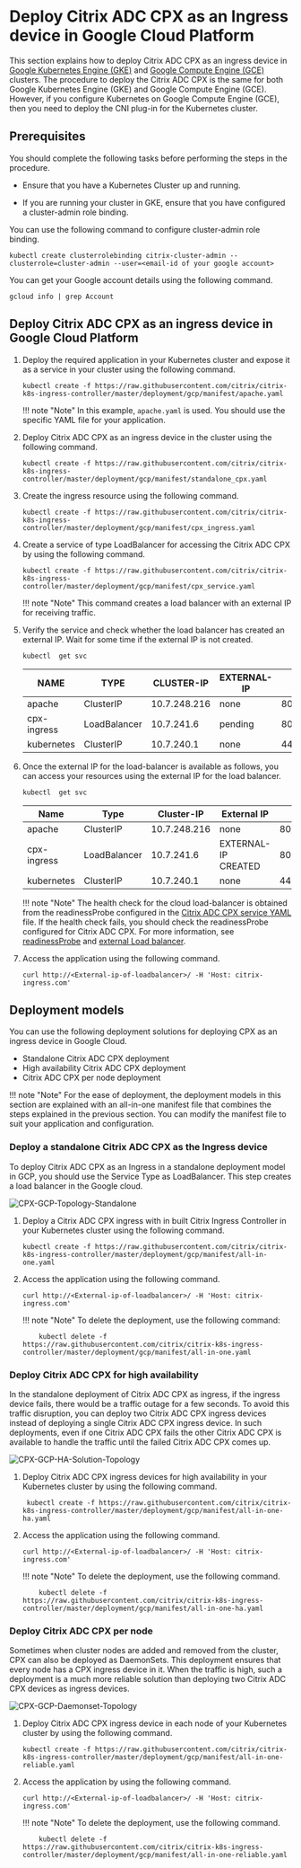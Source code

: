 # Deploy Citrix ADC CPX as an Ingress device in Google Cloud Platform

This section explains how to deploy Citrix ADC CPX as an ingress device in [Google Kubernetes Engine (GKE)](https://cloud.google.com/kubernetes-engine/) and [Google Compute Engine (GCE)](https://cloud.google.com/compute/) clusters. The procedure to deploy the Citrix ADC CPX is the same for both Google Kubernetes Engine (GKE) and Google Compute Engine (GCE). However, if you configure Kubernetes on Google Compute Engine (GCE), then you need to deploy the CNI plug-in for the Kubernetes cluster.

## Prerequisites

You should complete the following tasks before performing the steps in the procedure.

-  Ensure that you have a Kubernetes Cluster up and running.

-  If you are running your cluster in GKE, ensure that you have configured a cluster-admin role binding.

You can use the following command to configure cluster-admin role binding.

    kubectl create clusterrolebinding citrix-cluster-admin --clusterrole=cluster-admin --user=<email-id of your google account>

You can get your Google account details using the following command.

    gcloud info | grep Account

## Deploy Citrix ADC CPX as an ingress device in Google Cloud Platform

1.  Deploy the required application in your Kubernetes cluster and expose it as a service in your cluster using the following command.

        kubectl create -f https://raw.githubusercontent.com/citrix/citrix-k8s-ingress-controller/master/deployment/gcp/manifest/apache.yaml
  
    !!! note "Note"
        In this example, ``apache.yaml`` is used. You should use the specific YAML file for your application.

1.  Deploy Citrix ADC CPX as an ingress device in the cluster using the following command.

        kubectl create -f https://raw.githubusercontent.com/citrix/citrix-k8s-ingress-controller/master/deployment/gcp/manifest/standalone_cpx.yaml

1.  Create the ingress resource using the following command.

        kubectl create -f https://raw.githubusercontent.com/citrix/citrix-k8s-ingress-controller/master/deployment/gcp/manifest/cpx_ingress.yaml

1.  Create a service of type LoadBalancer for accessing the Citrix ADC CPX by using the following command.

        kubectl create -f https://raw.githubusercontent.com/citrix/citrix-k8s-ingress-controller/master/deployment/gcp/manifest/cpx_service.yaml

    !!! note "Note"
        This command creates a load balancer with an external IP for receiving traffic.

1.  Verify the service and check whether the load balancer has created an external IP. Wait for some time if the external IP is not created.

        kubectl  get svc

    |NAME | TYPE | CLUSTER-IP | EXTERNAL-IP | PORT(S) | AGE |
    | --- | ---| ----| ----| ----| ----|
    |apache | ClusterIP |10.7.248.216 |none |  80/TCP | 2m |
    |cpx-ingress |LoadBalancer | 10.7.241.6 |  pending | 80:32258/TCP,443:32084/TCP | 2m|
    |kubernetes |ClusterIP |10.7.240.1 |none | 443/TCP | 22h|

1.  Once the external IP for the load-balancer is available as follows, you can access your resources using the external IP for the load balancer.

        kubectl  get svc

    |Name | Type | Cluster-IP | External IP| Port(s) | Age |
    |-----| -----| -------| -----| -----| ----|
    |apache| ClusterIP|10.7.248.216|none|80/TCP |3m|
    |cpx-ingress|LoadBalancer|10.7.241.6|EXTERNAL-IP CREATED|80:32258/TCP,443:32084/TCP|3m|
    |kubernetes| ClusterIP| 10.7.240.1|none|443/TCP|22h|`

    !!! note "Note"
        The health check for the cloud load-balancer is obtained from the readinessProbe configured in the [Citrix ADC CPX service YAML](https://github.com/citrix/citrix-k8s-ingress-controller/blob/master/deployment/azure/manifest/cpx_service.yaml) file. If the health check fails, you should check the readinessProbe configured for Citrix ADC CPX.
        For more information, see [readinessProbe](https://kubernetes.io/docs/tasks/configure-pod-container/configure-liveness-readiness-probes/#define-readiness-probes) and [external Load balancer](https://kubernetes.io/docs/tasks/access-application-cluster/create-external-load-balancer/).

1.  Access the application using the following command.

        curl http://<External-ip-of-loadbalancer>/ -H 'Host: citrix-ingress.com'

## Deployment models

You can use the following deployment solutions for deploying CPX as an ingress device in Google Cloud.

-  Standalone Citrix ADC CPX deployment
-  High availability Citrix ADC CPX deployment
-  Citrix ADC CPX per node deployment

!!! note "Note"
    For the ease of deployment, the deployment models in this section are explained with an all-in-one manifest file that combines the steps explained in the previous section. You can modify the manifest file to suit your application and configuration.

### Deploy a standalone Citrix ADC CPX as the Ingress device

To deploy Citrix ADC CPX as an Ingress in a standalone deployment model in GCP, you should use the Service Type as LoadBalancer. This step creates a load balancer in the Google cloud.

![CPX-GCP-Topology-Standalone](../media/CPX-GCP-Topology-Standalone.png)

1.  Deploy a Citrix ADC CPX ingress with in built Citrix Ingress Controller in your Kubernetes cluster using the following command.

        kubectl create -f https://raw.githubusercontent.com/citrix/citrix-k8s-ingress-controller/master/deployment/gcp/manifest/all-in-one.yaml

1.  Access the application using the following command.

        curl http://<External-ip-of-loadbalancer>/ -H 'Host: citrix-ingress.com'

    !!! note "Note"
        To delete the deployment, use the following command:

            kubectl delete -f https://raw.githubusercontent.com/citrix/citrix-k8s-ingress-controller/master/deployment/gcp/manifest/all-in-one.yaml

### Deploy Citrix ADC CPX for high availability

In the standalone deployment of Citrix ADC CPX as ingress, if the ingress device fails, there would be a traffic outage for a few seconds. To avoid this traffic disruption, you can deploy two Citrix ADC CPX ingress devices instead of deploying a single Citrix ADC CPX ingress device. In such deployments, even if one Citrix ADC CPX fails the other Citrix ADC CPX is available to handle the traffic until the failed Citrix ADC CPX comes up.

![CPX-GCP-HA-Solution-Topology](../media/CPX-GCP-HA-Solution-Topology.png)

1.  Deploy Citrix ADC CPX ingress devices for high availability in your Kubernetes cluster by using the following command.

         kubectl create -f https://raw.githubusercontent.com/citrix/citrix-k8s-ingress-controller/master/deployment/gcp/manifest/all-in-one-ha.yaml

1.  Access the application using the following command.

        curl http://<External-ip-of-loadbalancer>/ -H 'Host: citrix-ingress.com'

    !!! note "Note"
        To delete the deployment, use the following command.

            kubectl delete -f https://raw.githubusercontent.com/citrix/citrix-k8s-ingress-controller/master/deployment/gcp/manifest/all-in-one-ha.yaml

### Deploy Citrix ADC CPX per node

Sometimes when cluster nodes are added and removed from the cluster, CPX can also be deployed as DaemonSets. This deployment ensures that every node has a CPX ingress device in it. When the traffic is high, such a deployment is a much more reliable solution than deploying two Citrix ADC CPX devices as ingress devices.

![CPX-GCP-Daemonset-Topology](../media/CPX-GCP-Daemonset-Topology.png)

1.  Deploy Citrix ADC CPX ingress device in each node of your Kubernetes cluster by using the following command.

        kubectl create -f https://raw.githubusercontent.com/citrix/citrix-k8s-ingress-controller/master/deployment/gcp/manifest/all-in-one-reliable.yaml

1.  Access the application by using the following command.

        curl http://<External-ip-of-loadbalancer>/ -H 'Host: citrix-ingress.com'

    !!! note "Note"
        To delete the deployment, use the following command.

            kubectl delete -f https://raw.githubusercontent.com/citrix/citrix-k8s-ingress-controller/master/deployment/gcp/manifest/all-in-one-reliable.yaml
